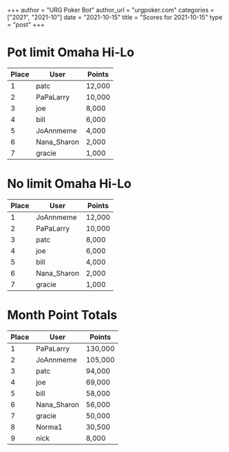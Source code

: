 +++
author = "URG Poker Bot"
author_url = "urgpoker.com"
categories = ["2021", "2021-10"]
date = "2021-10-15"
title = "Scores for 2021-10-15"
type = "post"
+++
# Pot limit Omaha Hi-Lo

| Place | User | Points |
|-------|------|--------|
| 1 | patc | 12,000 |
| 2 | PaPaLarry | 10,000 |
| 3 | joe | 8,000 |
| 4 | bill | 6,000 |
| 5 | JoAnnmeme | 4,000 |
| 6 | Nana_Sharon | 2,000 |
| 7 | gracie | 1,000 |

# No limit Omaha Hi-Lo

| Place | User | Points |
|-------|------|--------|
| 1 | JoAnnmeme | 12,000 |
| 2 | PaPaLarry | 10,000 |
| 3 | patc | 8,000 |
| 4 | joe | 6,000 |
| 5 | bill | 4,000 |
| 6 | Nana_Sharon | 2,000 |
| 7 | gracie | 1,000 |

# Month Point Totals

| Place | User | Points |
|-------|------|--------|
| 1 | PaPaLarry | 130,000 |
| 2 | JoAnnmeme | 105,000 |
| 3 | patc | 94,000 |
| 4 | joe | 69,000 |
| 5 | bill | 58,000 |
| 6 | Nana_Sharon | 56,000 |
| 7 | gracie | 50,000 |
| 8 | Norma1 | 30,500 |
| 9 | nick | 8,000 |
